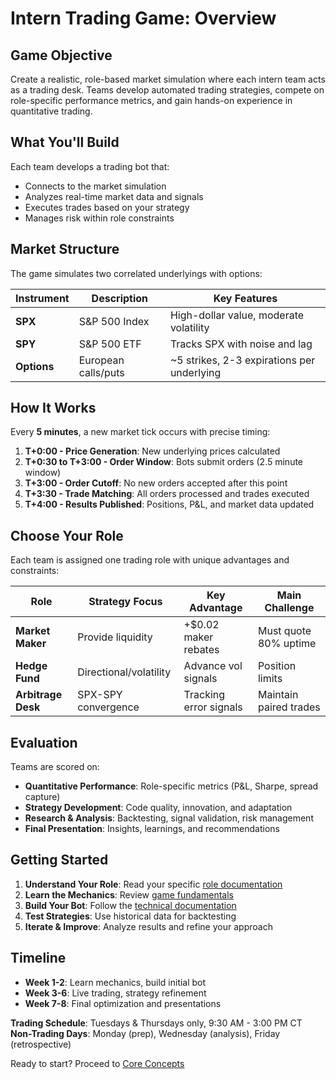 # Intern Trading Game: Overview

## Game Objective

Create a realistic, role-based market simulation where each intern team acts as a trading desk. Teams develop automated trading strategies, compete on role-specific performance metrics, and gain hands-on experience in quantitative trading.

## What You'll Build

Each team develops a trading bot that:
- Connects to the market simulation
- Analyzes real-time market data and signals
- Executes trades based on your strategy
- Manages risk within role constraints

## Market Structure

The game simulates two correlated underlyings with options:

| Instrument | Description | Key Features |
|------------|-------------|--------------|
| **SPX** | S&P 500 Index | High-dollar value, moderate volatility |
| **SPY** | S&P 500 ETF | Tracks SPX with noise and lag |
| **Options** | European calls/puts | ~5 strikes, 2-3 expirations per underlying |

## How It Works

Every **5 minutes**, a new market tick occurs with precise timing:

1. **T+0:00 - Price Generation**: New underlying prices calculated
2. **T+0:30 to T+3:00 - Order Window**: Bots submit orders (2.5 minute window)
3. **T+3:00 - Order Cutoff**: No new orders accepted after this point
4. **T+3:30 - Trade Matching**: All orders processed and trades executed
5. **T+4:00 - Results Published**: Positions, P&L, and market data updated

## Choose Your Role

Each team is assigned one trading role with unique advantages and constraints:

| Role | Strategy Focus | Key Advantage | Main Challenge |
|------|----------------|---------------|----------------|
| **Market Maker** | Provide liquidity | +$0.02 maker rebates | Must quote 80% uptime |
| **Hedge Fund** | Directional/volatility | Advance vol signals | Position limits |
| **Arbitrage Desk** | SPX-SPY convergence | Tracking error signals | Maintain paired trades |

## Evaluation

Teams are scored on:
- **Quantitative Performance**: Role-specific metrics (P&L, Sharpe, spread capture)
- **Strategy Development**: Code quality, innovation, and adaptation
- **Research & Analysis**: Backtesting, signal validation, risk management
- **Final Presentation**: Insights, learnings, and recommendations

## Getting Started

1. **Understand Your Role**: Read your specific [role documentation](roles/)
2. **Learn the Mechanics**: Review [game fundamentals](fundamentals/core-concepts.md)
3. **Build Your Bot**: Follow the [technical documentation](../technical/)
4. **Test Strategies**: Use historical data for backtesting
5. **Iterate & Improve**: Analyze results and refine your approach

## Timeline

- **Week 1-2**: Learn mechanics, build initial bot
- **Week 3-6**: Live trading, strategy refinement
- **Week 7-8**: Final optimization and presentations

**Trading Schedule**: Tuesdays & Thursdays only, 9:30 AM - 3:00 PM CT
**Non-Trading Days**: Monday (prep), Wednesday (analysis), Friday (retrospective)

Ready to start? Proceed to [Core Concepts](fundamentals/core-concepts.md)
